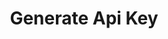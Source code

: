 ---
title: Generate Api Key
api:
  file: openapi.json
  operationId: ApiKey-generate_api_key
hidden: false
---